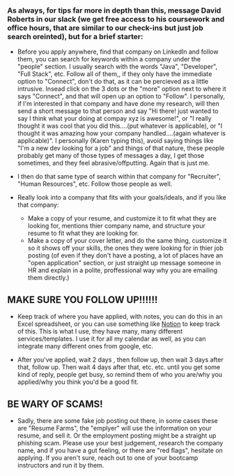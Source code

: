 ### As always, for tips far more in depth than this, message David Roberts in our slack (we get free access to his coursework and office hours, that are similar to our check-ins but just job search oreinted), but for a brief starter:

- Before you apply anywhere, find that company on LinkedIn and follow them, you can search for keywords within a company under the "people" section.  I usually search with the words "Java", "Developer", "Full Stack", etc.  Follow all of them,, if they only have the immediate option to "Connect", don't do that, as it can be percieved as a little intrusive. Insead click on the 3 dots or the "more" option next to where it says "Connect", and that will open up an option to "Follow".  I personally, if I'm interested in that company and have done my research, will then send a short message to that person and say "Hi there! just wanted to say I think what your doing at compay xyz is awesome!", or "I really thought it was cool that you did this....(put whatever is applicable), or "I thought it was amazing how your company handled....(again whatever is applicable)". I personally (Karen typing this), avoid saying things like "I'm a new dev looking for a job" and things of that nature, these people probably get many of those types of messages a day, I get those sometimes, and they feel abrasive/offputting. Again that is just me. 

- I then do that same type of search within that company for "Recruiter", "Human Resources", etc. Follow those people as well.

- Really look into a company that fits with your goals/ideals, and if you like that company:
    - Make a copy of your resume, and customize it to fit what they are looking for, mentions thier company name, and structure your resume to fit what they are looking for.
    - Make a copy of your cover letter, and do the same thing, customize it so it shows off your skills, the ones they were looking for in thier job posting (of even if they don't have a posting, a lot of places have an "open application" section, or just straight up message someone in HR and explain in a polite, proffessional way why you are emailing them directly.)

## MAKE   SURE  YOU  FOLLOW  UP!!!!!!

- Keep track of where you have applied, with notes, you can do this in an Excel spreadsheet, or you can use something like [Notion](https://www.notion.so) to keep track of this. This is what I use, they have many, many different services/templates. I use it for all my calendar as well, as you can integrate many different ones from google, etc. 

- After you've applied, wait 2 days , then follow up, then wait 3 days after that, follow up. Then wait 4 days after that, etc. etc. until you get some kind of reply, people get busy, so remind them of who you are/why you applied/why you think you'd be a good fit.

## BE WARY OF SCAMS!

- Sadly, there are some fake job posting out there, in some cases these are "Resume Farms", the "emplyer" will use the information on your resume, and sell it.  Or the employment posting might be a straight up phishing scam.  Please use your best judgement, research the company name, and if you have a gut feeling, or there are "red flags", hesitate on applying.  If you aren't sure, reach out to one of your bootcamp instructors and run it by them.
